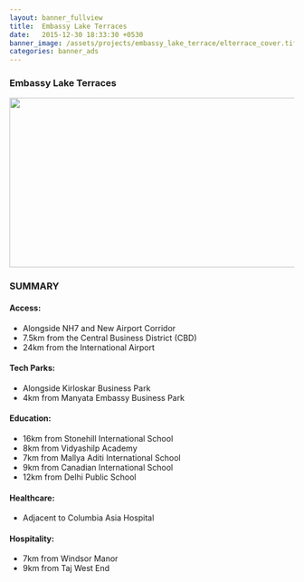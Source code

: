 ```yaml
---
layout: banner_fullview
title:  Embassy Lake Terraces
date:   2015-12-30 18:33:30 +0530
banner_image: /assets/projects/embassy_lake_terrace/elterrace_cover.tiff
categories: banner_ads
---
```

### Embassy Lake Terraces

<img src="{{ site.baseurl }}/assets/projects/embassy_lake_terrace/elterrace_cover.tiff" class="PageImage" width="600px" height="300px">

### SUMMARY

#### Access:

* Alongside NH7 and New Airport Corridor
* 7.5km from the Central Business District (CBD)
* 24km from the International Airport

#### Tech Parks:

* Alongside Kirloskar Business Park
* 4km from Manyata Embassy Business Park

#### Education:

* 16km from Stonehill International School
* 8km from Vidyashilp Academy
* 7km from Mallya Aditi International School
* 9km from Canadian International School
* 12km from Delhi Public School

#### Healthcare:

* Adjacent to Columbia Asia Hospital

#### Hospitality:

* 7km from Windsor Manor
* 9km from Taj West End